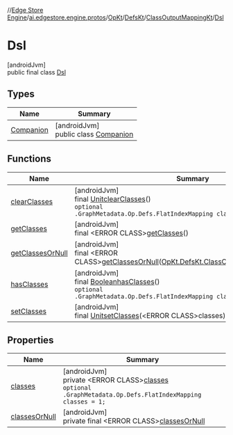 //[Edge Store Engine](../../../../../../index.md)/[ai.edgestore.engine.protos](../../../../index.md)/[OpKt](../../../index.md)/[DefsKt](../../index.md)/[ClassOutputMappingKt](../index.md)/[Dsl](index.md)

# Dsl

[androidJvm]\
public final class [Dsl](index.md)

## Types

| Name | Summary |
|---|---|
| [Companion](-companion/index.md) | [androidJvm]<br>public class [Companion](-companion/index.md) |

## Functions

| Name | Summary |
|---|---|
| [clearClasses](clear-classes.md) | [androidJvm]<br>final [Unit](https://kotlinlang.org/api/latest/jvm/stdlib/kotlin/-unit/index.html)[clearClasses](clear-classes.md)()<br><code>optional .GraphMetadata.Op.Defs.FlatIndexMapping classes = 1;</code> |
| [getClasses](get-classes.md) | [androidJvm]<br>final &lt;ERROR CLASS&gt;[getClasses](get-classes.md)() |
| [getClassesOrNull](get-classes-or-null.md) | [androidJvm]<br>final &lt;ERROR CLASS&gt;[getClassesOrNull](get-classes-or-null.md)([OpKt.DefsKt.ClassOutputMappingKt.Dsl](index.md)$self) |
| [hasClasses](has-classes.md) | [androidJvm]<br>final [Boolean](https://developer.android.com/reference/kotlin/java/lang/Boolean.html)[hasClasses](has-classes.md)()<br><code>optional .GraphMetadata.Op.Defs.FlatIndexMapping classes = 1;</code> |
| [setClasses](set-classes.md) | [androidJvm]<br>final [Unit](https://kotlinlang.org/api/latest/jvm/stdlib/kotlin/-unit/index.html)[setClasses](set-classes.md)(&lt;ERROR CLASS&gt;classes) |

## Properties

| Name | Summary |
|---|---|
| [classes](index.md#-1096330754%2FProperties%2F-89531115) | [androidJvm]<br>private &lt;ERROR CLASS&gt;[classes](index.md#-1096330754%2FProperties%2F-89531115)<br><code>optional .GraphMetadata.Op.Defs.FlatIndexMapping classes = 1;</code> |
| [classesOrNull](index.md#-833079537%2FProperties%2F-89531115) | [androidJvm]<br>private final &lt;ERROR CLASS&gt;[classesOrNull](index.md#-833079537%2FProperties%2F-89531115) |

